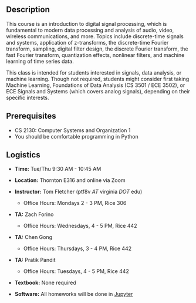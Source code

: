 ## Description

This course is an introduction to digital signal processing, which is
fundamental to modern data processing and analysis of audio, video, wireless
communications, and more. Topics include discrete-time signals and systems,
application of z-transforms, the discrete-time Fourier transform, sampling,
digital filter design, the discrete Fourier transform, the fast Fourier
transform, quantization effects, nonlinear filters, and machine learning of time
series data.

This class is intended for students interested in signals, data
analysis, or machine learning. Though not required, students might consider
first taking Machine Learning, Foundations of Data Analysis (CS 3501 / ECE
3502), or ECE Signals and Systems (which covers analog signals), depending on
their specific interests.


## Prerequisites
* CS 2130: Computer Systems and Organization 1
* You should be comfortable programming in Python

## Logistics

* **Time:** Tue/Thu 9:30 AM - 10:45 AM
* **Location:** Thornton E316 and online via Zoom
* **Instructor:** Tom Fletcher (ptf8v *AT* virginia *DOT* edu)
  - Office Hours: Mondays 2 - 3 PM, Rice 306
* **TA:** Zach Forino
  - Office Hours: Wednesdays, 4 - 5 PM, Rice 442
* **TA:** Chen Gong
  - Office Hours: Thursdays, 3 - 4 PM, Rice 442
* **TA:** Pratik Pandit
  - Office Hours: Tuesdays, 4 - 5 PM, Rice 442

* **Textbook:** None required
* **Software:** All homeworks will be done in [Jupyter](https://jupyter.org)
